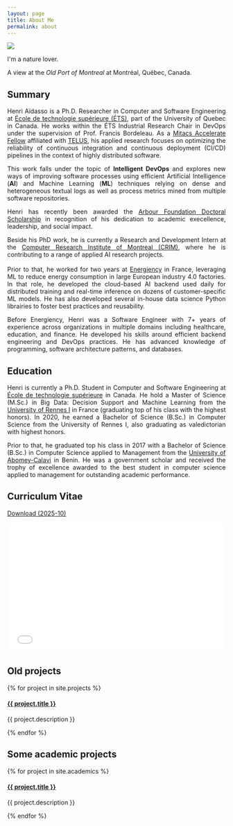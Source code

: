 ```yaml
---
layout: page
title: About Me
permalink: about
---
```


<div style="text-align: justify" class="custom-font">

<img class="mx-auto !mb-0 h-56" src="{{site.baseurl}}/assets/img/nature.jpg">
<p class="!py-0 !mb-0 dark:text-slate-300">I'm a nature lover.</p>
<p class="text-gray-500 dark:text-slate-400 !py-0 !mt-0 !text-xs">A view at the <i>Old Port of Montreal</i> at Montréal, Québec, Canada.</p>

<h2 class="dark:text-stone-200 mt-32">Summary</h2>
<p class="dark:text-stone-300">
Henri Aïdasso is a Ph.D. Researcher in Computer and Software Engineering at <a href="https://etsmtl.ca" target="_blank">École de technologie supérieure (ÉTS)</a>, part of the University of Quebec in Canada. He works within the ÉTS Industrial Research Chair in DevOps under the supervision of Prof. Francis Bordeleau. As a <a href="https://www.mitacs.ca/our-programs/accelerate/">Mitacs Accelerate Fellow</a> affiliated with <a href="https://www.telus.com/en" target="_blank">TELUS</a>, his applied research focuses on optimizing the reliability of continuous integration and continuous deployment (CI/CD) pipelines in the context of highly distributed software.

This work falls under the topic of <b>Intelligent DevOps</b> and explores new ways of improving software processes using efficient Artificial Intelligence (<b>AI</b>) and Machine Learning (<b>ML</b>) techniques relying on dense and heterogeneous textual logs as well as process metrics mined from multiple software repositories.

Henri has recently been awarded the <a href="https://www.fondationarbour.com/en/bourses-d-etudes-doctoract-phd-dba/" target="_blank">Arbour Foundation Doctoral Scholarship</a> in recognition of his dedication to academic execellence, leadership, and social impact.

Beside his PhD work, he is currently a Research and Development Intern at the <a href="https://crim.ca" target="_blank">Computer Research Institute of Montreal (CRIM)</a>, where he is contributing to a range of applied AI research projects.
<br><br>
Prior to that, he worked for two years at <a class="text-gray-500 dark:text-stone-300" href="https://www.energiency.com/" target="_blank">Energiency</a> in France, leveraging ML to reduce energy consumption in large European industry 4.0 factories. In that role, he developed the cloud-based AI backend used daily for distributed training and real-time inference on dozens of customer-specific ML models. He has also developed several in-house data science Python librairies to foster best practices and reusability.

Before Energiency, Henri was a Software Engineer with 7+ years of experience across organizations in multiple domains including healthcare, education, and finance. He developed his skills around efficient backend engineering and DevOps practices. He has advanced knowledge of programming, software architecture patterns, and databases.
</p>

<h2 class="dark:text-stone-200">Education</h2>
<p class="dark:text-stone-300">
Henri is currently a Ph.D. Student in Computer and Software Engineering at <a href="https://etsmtl.ca" target="_blank">École de technologie supérieure</a> in Canada.
He hold a <span class="">Master of Science (M.Sc.) in Big Data: Decision Support and Machine Learning</span> from the <a href="https://www.univ-rennes.fr" target="_blank">University of Rennes I</a> in France (graduating top of his class with the highest honors).
In 2020, he earned a Bachelor of Science (B.Sc.) in Computer Science from the University of Rennes I, also graduating as valedictorian with highest honors.

Prior to that, he graduated top his class in 2017 with a Bachelor of Science (B.Sc.) in Computer Science applied to Management from the <a href="https://uac.bj/" target="_blank">University of Abomey-Calavi</a> in Benin. He was a government scholar and received the trophy of excellence awarded to the best student in computer science applied to management for outstanding academic performance.
</p>

<h2 class="dark:text-stone-200">Curriculum Vitae</h2>
 <p><a href="{{site.baseurl}}/assets/raw/202510_CV__en_Henri_Aidasso.pdf" class="dark:text-stone-300" target="_blank">Download (2025-10)</a></p>
 <iframe
 src="{{site.baseurl}}/assets/js/viewer/viewer.html?file={{site.baseurl}}/assets/raw/202510_CV__en_Henri_Aidasso.pdf"
 width="100%"
 height="300px"
 style="border: none;"></iframe>

<h2 class="dark:text-stone-200">Old projects</h2>
<div>
  {% for project in site.projects %}
    <div>
  <h4><a class="!mb-0" href="{{ project.link }}" class="dark:text-stone-300" target="_blank">{{ project.title }}</a></h4>
  <p class="text-md text-stone-500 dark:text-stone-300 !mt-0">{{ project.description }}</p>
    </div>
  {% endfor %}
</div>

<h2 class="dark:text-stone-200 hidden">Some academic projects</h2>
<div class="hidden">
  {% for project in site.academics %}
    <div>
  <h4><a class="!mb-0" href="{{ project.link }}" class="dark:text-stone-300" target="_blank">{{ project.title }}</a></h4>
  <p class="text-md text-stone-500 dark:text-stone-300 !mt-0">{{ project.description }}</p>
    </div>
  {% endfor %}
</div>
</div>
